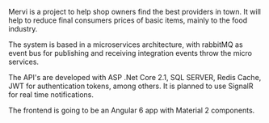 Mervi is a project to help shop owners find the best providers in town. It will help to reduce final consumers prices of basic items,
mainly to the food industry.

The system is based in a microservices architecture, with rabbitMQ as event bus for publishing and receiving integration events throw the micro services.

The API's are developed with ASP .Net Core 2.1, SQL SERVER, Redis Cache, JWT for authentication tokens, among others.
It is planned to use SignalR for real time notifications. 

The frontend is going to be an Angular 6 app with Material 2 components.
